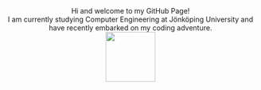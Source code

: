 <div id="greeting" align="center">
    Hi and welcome to my GitHub Page!
</div>

<div id="greeting" align="center">
I am currently studying Computer Engineering at Jönköping University and have recently embarked on my coding adventure.
</div>

<div id="header" align="center">
  <img src="https://media.giphy.com/media/M9gbBd9nbDrOTu1Mqx/giphy.gif](https://media.giphy.com/media/3oKIPnAiaMCws8nOsE/giphy.gif" width="100"/>
</div>
<!--
**DenisUreke/DenisUreke** is a ✨ _special_ ✨ repository because its `README.md` (this file) appears on your GitHub profile.

Here are some ideas to get you started:

- 🔭 I’m currently working on ...
- 🌱 I’m currently learning ...
- 👯 I’m looking to collaborate on ...
- 🤔 I’m looking for help with ...
- 💬 Ask me about ...
- 📫 How to reach me: ...
- 😄 Pronouns: ...
- ⚡ Fun fact: ...
-->
